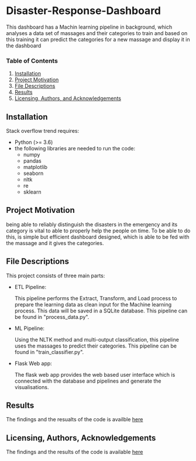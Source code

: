 # Disaster-Response-Dashboard
This dashboard has a Machin learning pipeline in background, which analyses a data set of massages and their categories to train and based on this training it can predict the categories for a new massage and display it in the dashboard
### Table of Contents

1. [Installation](#installation)
2. [Project Motivation](#motivation)
3. [File Descriptions](#files)
4. [Results](#results)
5. [Licensing, Authors, and Acknowledgements](#licensing)

## Installation
Stack overflow trend requires:
- Python (>= 3.6)
- the following libraries are needed to run the code:
    - numpy
    - pandas
    - matplotlib
    - seaborn
    - nltk
    - re
    - sklearn
## Project Motivation
being able to reliably distinguish the disasters in the emergency and its category is vital to able to properly help the people on time. To be able to do this, is simple but efficient dashboard designed, which is able to be fed with the massage and it gives the categories.

## File Descriptions
This project consists of three main parts:
-	ETL Pipeline:

    This pipeline performs the Extract, Transform, and Load process to prepare the learning data as clean input for the Machine learning process. This data will be saved in a      SQLite database. This pipeline can be found in "process_data.py".

-	ML Pipeline:

    Using the NLTK method and multi-output classification, this pipeline uses the massages to predict their categories. This pipeline can be found in "train_classifier.py".

-	Flask Web app:

    The flask web app provides the web based user interface which is connected with the database and pipelines and generate the visualisations.
 


## Results
The findings and the resualts of the code is availble [here](https://medium.com/@m.r.farhood/is-there-any-trend-change-in-tools-used-c4cbb41d4710)

## Licensing, Authors, Acknowledgements
The findings and the results of the code is available [here](https://www.kaggle.com/haakakak/stack-overflow-developer-surveys-20152020)
